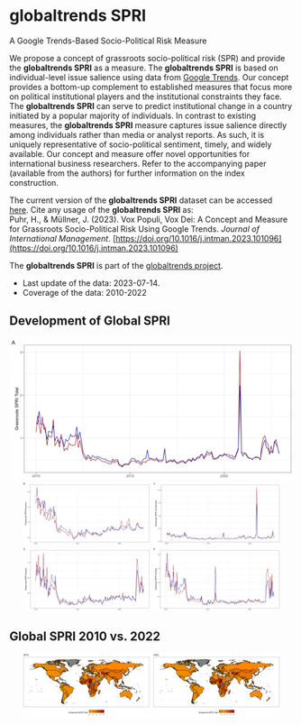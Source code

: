 # globaltrends SPRI
 A Google Trends-Based Socio-Political Risk Measure

We propose a concept of grassroots socio-political risk (SPR) and provide the **globaltrends SPRI** as a measure. The **globaltrends SPRI** is based on individual-level issue salience using data from [Google Trends](https://trends.google.com/trends/). Our concept provides a bottom-up complement to established measures that focus more on political institutional players and the institutional constraints they face. The **globaltrends SPRI** can serve to predict institutional change in a country initiated by a popular majority of individuals. In contrast to existing measures, the **globaltrends SPRI** measure captures issue salience directly among individuals rather than media or analyst reports. As such, it is uniquely representative of socio-political sentiment, timely, and widely available. Our concept and measure offer novel opportunities for international business researchers. Refer to the accompanying paper (available from the authors) for further information on the index construction.

The current version of the **globaltrends SPRI** dataset can be accessed [here](https://github.com/ha-pu/globaltrends_spri/blob/main/data_spri.xlsx). Cite any usage of the **globaltrends SPRI** as:  
Puhr, H., & Müllner, J. (2023). Vox Populi, Vox Dei: A Concept and Measure for Grassroots Socio-Political Risk Using Google Trends. *Journal of International Management*. [https://doi.org/10.1016/j.intman.2023.101096](https://doi.org/10.1016/j.intman.2023.101096)

The **globaltrends SPRI** is part of the [globaltrends project](https://github.com/ha-pu/globaltrends).

* Last update of the data: 2023-07-14.
* Coverage of the data: 2010-2022

## Development of Global SPRI

<p align="center">
  <img src="images/spri_global_Total.png">
  <img src="images/spri_global_Economy.png" width="45%">
  <img src="images/spri_global_Government.png" width="45%">
  <img src="images/spri_global_Security.png" width="45%">
  <img src="images/spri_global_Society.png" width="45%">
</p>

## Global SPRI 2010 vs. 2022
<p align="center">
  <img src="images/spri_map_old.png" width="45%">
  <img src="images/spri_map_new.png" width="45%">
</p>
